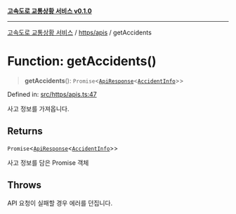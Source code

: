[**고속도로 교통상황 서비스 v0.1.0**](../../../README.md)

***

[고속도로 교통상황 서비스](../../../modules.md) / [https/apis](../README.md) / getAccidents

# Function: getAccidents()

> **getAccidents**(): `Promise`\<[`ApiResponse`](../../../types/https/interfaces/ApiResponse.md)\<[`AccidentInfo`](../../../types/type-aliases/AccidentInfo.md)\>\>

Defined in: [src/https/apis.ts:47](https://github.com/ksheyon123/road-status-preview/blob/f8475dd9e1f35d9b8acf92ef20ed9d0782a8bb42/src/https/apis.ts#L47)

사고 정보를 가져옵니다.

## Returns

`Promise`\<[`ApiResponse`](../../../types/https/interfaces/ApiResponse.md)\<[`AccidentInfo`](../../../types/type-aliases/AccidentInfo.md)\>\>

사고 정보를 담은 Promise 객체

## Throws

API 요청이 실패할 경우 에러를 던집니다.
